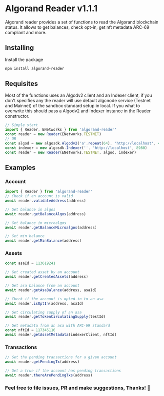 # Algorand Reader v1.1.1

Algorand reader provides a set of functions to read the Algorand blockchain status.
It allows to get balances, check opt-in, get nft metadata ARC-69 compliant and more.

## Installing

Install the package

```bash
npm install algorand-reader
```

## Requisites

Most of the functions uses an Algodv2 client and an Indexer client, if you don't specifies any the reader will use default algonode service (Testnet and Mainnet)
of the sandbox standard setup in local.
If you what to overwrite this should pass a Algodv2 and Indexer instance in the Reader constructor.

```javascript
// Simple start
import { Reader, ENetworks } from 'algorand-reader'
const reader = new Reader(ENetworks.TESTNET)
// OR
const algod = new algosdk.Algodv2('a'.repeat(64), 'http://localhost', 4001)
const indexer = new algosdk.Indexer('', 'http://localhost', 8980)
const reader = new Reader(ENetworks.TESTNET, algod, indexer)
```

## Examples

### Account

```javascript
import { Reader } from 'algorand-reader'
// Check if an account is valid
await reader.validateAddress(address)

// Get balance in algos
await reader.getBalanceAlgos(address)

// Get balance in microalgos
await reader.getBalanceMicroalgos(address)

// Get min balance
await reader.getMinBalance(address)
```

### Assets

```javascript
const asaId = 113619241

// Get created asset by an account
await reader.getCreatedAssets(address)

// Get asa balance from an account
await reader.getAsaBalance(address, asaId)

// Check if the account is opted-in to an asa
await reader.isOptIn(address, asaId)

// Get circulating supply of an asa
await reader.getTokenCirculatingSupply(testId)

// Get metadata from an asa with ARC-69 standard
const nftId = 117345116
await reader.getAssetMetadata(indexerClient, nftId)
```

### Transactions

```javascript
// Get the pending transactions for a given account
await reader.getPendingTx(address)

// Get a true if the account has pending transactions
await reader.thereArePendingTxs(address)
```

### Feel free to file issues, PR and make suggestions, Thanks! 🚀

